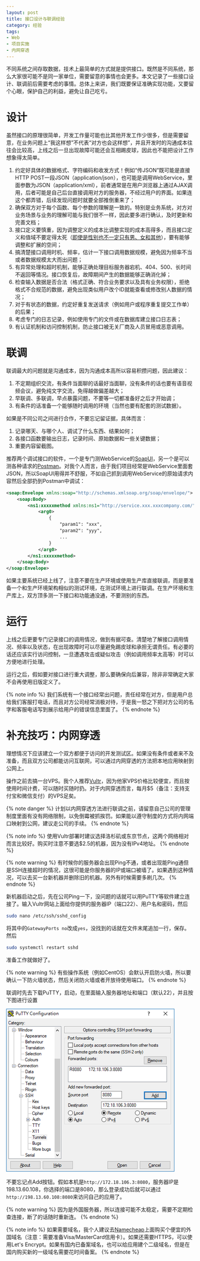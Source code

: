 ```yaml
---
layout: post
title: 接口设计与联调经验
category: 经验
tags: 
- Web
- 项目实施
- 内网穿透
---
```

不同系统之间存取数据，技术上最简单的方式就是提供接口。既然是不同系统，那么大家很可能不是同一家单位，需要留意的事情也会更多。本文记录了一些接口设计、联调前后需要考虑的事情。总体上来讲，我们既要保证准确实现功能，又要留个心眼，保护自己的利益，避免让自己吃亏。
<!-- more --> 

# 设计
虽然接口的原理很简单，开发工作量可能也比其他开发工作少很多，但是需要留意，在业务问题上“我这样想”不代表“对方也会这样想”，并且开发时的沟通成本往往会比较高，上线之后一旦出现故障可能还会互相踢皮球，因此也不能把设计工作想象得太简单。

1. 约定好具体的数据格式、字符编码和收发方式！例如“传JSON”既可能是直接HTTP POST一段JSON（application/json），也可能是调用WebService，里面参数为JSON（application/xml），前者通常是在用户浏览器上通过AJAX调用，后者可能是自己后台直接调用对方的服务器，不经过用户的界面。如果连这个都弄错，后续发现问题时就要全部推倒重来了；
2. 确保双方对于每个函数、每个参数的理解是一致的。特别是业务系统，对方对业务场景与业务的理解可能与我们很不一样，因此要多进行确认，及时更新和完善文档；
3. 接口定义要慎重，因为调整定义的成本比调整实现的成本高得多，而且接口定义和值域不要定得太死（[即使是性别也不一定只有男、女和其他](https://36kr.com/p/217736.html)），要有能够调整和扩展的空间；
4. 搞清楚接口调用时机、频率，估计一下接口调用数据规模，避免因为频率不当或者数据规模太大而出问题；
5. 有异常处理和超时机制，能够正确处理目标服务器宕机、404、500、长时间不返回等情况。接口恢复后，故障期间产生的数据能够正确消化掉；
6. 检查输入数据是否合法（格式正确、符合业务要求以及具有业务权限），拒绝格式不合规范的数据，避免出现类似用户改个ID就能查看或修改别人数据的情况；
7. 对于有状态的数据，约定好重复发送请求（例如用户或程序重复提交工作单）的后果；
8. 考虑专门的日志记录，例如使用专门的文件或在数据库建立接口日志表；
9. 有认证机制和访问控制机制，防止接口被无关厂商及人员冒用或恶意调用。

# 联调
联调最大的问题就是沟通成本，因为沟通成本高所以容易积攒问题，因此建议：

1. 不定期组织交流，有条件当面聊的话最好当面聊，没有条件的话也要有语音视频会议，避免纯文字交流，免得越做偏差越大；
2. 早联调、多联调，早点暴露问题，不要等一切都准备好之后才开始调；
3. 有条件的话准备一个能够随时调用的环境（当然也要有配套的测试数据）。

如果是不同公司之间进行合作，不要忘记留证据，具体而言：

1. 记录哪天、与哪个人、调试了什么东西、结果如何；
2. 各接口函数要输出日志，记录时间、原始数据和一些关键数据；
3. 重要内容留截图。

推荐两个调试接口的软件，一个是专门测WebService的[SoapUI](https://www.soapui.org)，另一个是可以测各种请求的[Postman](https://www.getpostman.com/apps)。对我个人而言，由于我们项目经常是WebService里面套JSON，所以SoapUI用得并不舒服，不如自己抓到调用WebService的原始请求内容然后全部扔到Postman中调试：

```xml
<soap:Envelope xmlns:soap="http://schemas.xmlsoap.org/soap/envelope/">
    <soap:Body>
        <ns1:xxxxxmethod xmlns:ns1="http://service.xxx.xxxcompany.com/">
            <arg0>
                {
                    "param1": "xxx",
                    "param2": "yyy",
                    ...
                }
            </arg0>
        </ns1:xxxxxmethod>
    </soap:Body>
</soap:Envelope>
```

如果主要系统已经上线了，注意不要在生产环境或使用生产库直接联调，而是要准备一个和生产环境架构相似的测试环境，在测试环境上进行联调。在生产环境和生产库上，双方顶多测一下接口和功能通没通，不要测别的东西。

# 运行
上线之后更要专门记录接口的调用情况，做到有据可查。清楚地了解接口调用情况、频率以及状态，在出现故障时可以尽量避免踢皮球和承担无谓责任。有必要的话还应该实行访问控制，一旦遭遇攻击或疑似攻击（例如调用频率太高等）时可以方便地进行处理。

运行之后，假如要对接口进行重大调整，那么要确保向后兼容，除非非常确定大家不会再使用旧版定义了。

{% note info %}
我们系统有一个接口经常出问题，责任经常在对方，但是用户总给我们客服打电话，而且对方公司经常消极对待，于是我一怒之下把对方公司的名字和客服电话写到展示给用户的错误信息里面了。
{% endnote %}

# 补充技巧：内网穿透
理想情况下应该建立一个双方都便于访问的开发测试区。如果没有条件或者来不及准备，而且双方公司都能访问互联网，可以通过内网穿透的方法把本地应用映射到公网上。

操作之前去搞一台VPS。我个人推荐[Vultr](https://vultr.com)，因为他家VPS价格比较便宜，而且按使用时间计费，可以随时买随时扔。对于内网穿透而言，每月$5（备注：支持支付宝和微信支付）的VPS足矣。

{% note danger %}
计划以内网穿透方法进行联调之前，请留意自己公司的管理制度里面有没有网络限制，以免倒霉被抓挨罚。如果能以遵守制度的方式将内网端口映射到公网，建议走公司的手续。
{% endnote %}

{% note info %}
使用Vultr部署时建议选择洛杉矶或东京节点，这两个网络相对而言比较好。购买时注意不要选$2.5的机器，因为没有IPv4地址。
{% endnote %}

{% note warning %}
有时候你的服务器会出现Ping不通，或者出现能Ping通但是SSH连接超时的情况，这很可能是你服务器的IP或端口被墙了。如果遇到这种情况，可以去买一台新机器并删除旧的机器。另外有时候需要多刷几次。
{% endnote %}

新机器启动之后，先在公司Ping一下，没问题的话就可以用PuTTY等软件建立连接了。输入Vultr网站上面给你提供的服务器IP（端口22）、用户名和密码，然后

```bash
sudo nano /etc/ssh/sshd_config
```

将其中的`GatewayPorts no`改成`yes`，没找到的话就在文件末尾追加一行，保存。然后

```bash
sudo systemctl restart sshd
```

准备工作就做好了。

{% note warning %}
有些操作系统（例如CentOS）会默认开启防火墙，所以要确认一下防火墙状态，然后关闭防火墙或者开放待使用端口。
{% endnote %}

联调时先去下载PuTTY，启动，在里面输入服务器地址和端口（默认22），并且按下图进行设置

![PuTTY设置](/img/2018-07-14-cross-company-debug/putty-tunnel.png)

不要忘记点Add按钮。假如本机是`http://172.18.106.3:8080`，服务器IP是198.13.60.108，你选择的端口是8080，那么登录成功后就可以通过`http://198.13.60.108:8080`来访问自己的应用了。

{% note warning %}
因为是外国服务器，所以连接可能不太稳定，需要不定期检查连接，断了的话随时重新连。
{% endnote %}

{% note info %}
如果需要域名，我个人建议去[Namecheap](https://namecheap.com)上面购买个便宜的外国域名（注意：需要准备Visa/MasterCard信用卡）。如果还需要HTTPS，可以使用Let's Encrypt。如果有国内已备案域名，也可以给应用建个二级域名，但是在国内购买新的一级域名需要花时间备案。
{% endnote %}
